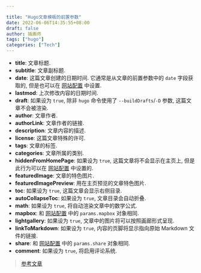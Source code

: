 ```yaml
---

title: "Hugo文章模板的前置参数"
date: 2022-06-06T14:35:55+08:00
draft: false
author: 插画师
tags: ["hugo"]
categories: ["Tech"]
---
```


- **title**: 文章标题.
- **subtitle**: 文章副标题.
- **date**: 这篇文章创建的日期时间. 它通常是从文章的前置参数中的 `date` 字段获取的, 但是也可以在 [网站配置](https://shuzang.github.io/2019/theme-documentation-basics/#site-configuration) 中设置.
- **lastmod**: 上次修改内容的日期时间.
- **draft**: 如果设为 `true`, 除非 `hugo` 命令使用了 `--buildDrafts`/`-D` 参数, 这篇文章不会被渲染.
- **author**: 文章作者.
- **authorLink**: 文章作者的链接.
- **description**: 文章内容的描述.
- **license**: 这篇文章特殊的许可.
- **tags**: 文章的标签.
- **categories**: 文章所属的类别.
- **hiddenFromHomePage**: 如果设为 `true`, 这篇文章将不会显示在主页上, 但是此行为可以在 [网站配置](https://shuzang.github.io/2019/theme-documentation-basics/#site-configuration) 中设置的.
- **featuredImage**: 文章的特色图片.
- **featuredImagePreview**: 用在主页预览的文章特色图片.
- **toc**: 如果设为 `true`, 这篇文章会显示右侧目录.
- **autoCollapseToc**: 如果设为 `true`, 文章目录会自动折叠.
- **math**: 如果设为 `true`, 将自动渲染文章中的数学公式.
- **mapbox**: 和 [网站配置](https://shuzang.github.io/2019/theme-documentation-basics/#site-configuration) 中的 `params.mapbox` 对象相同.
- **lightgallery**: 如果设为 `true`, 文章中的图片将可以按照画廊形式呈现.
- **linkToMarkdown**: 如果设为 `true`, 内容的页脚将显示指向原始 Markdown 文件的链接.
- **share**: 和 [网站配置](https://shuzang.github.io/2019/theme-documentation-basics/#site-configuration) 中的 `params.share` 对象相同.
- **comment**: 如果设为 `true`, 将启用评论系统.

> [参考文章](https://shuzang.github.io/2019/hugo-blog-article-write/)
